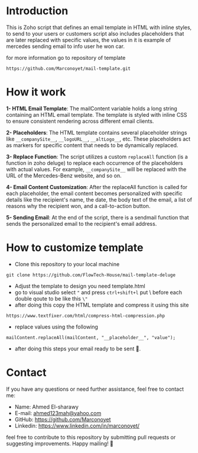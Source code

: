 # Introduction

This is Zoho script that defines an email template in HTML with inline styles, to send to your users or customers script also includes placeholders that are later replaced with specific values, the values in it is example of mercedes sending email to info user he won car.

for more information go to repository of template

```
https://github.com/Marconoyet/mail-template.git
```

# How it work

**1- HTML Email Template**: The mailContent variable holds a long string containing an HTML email template. The template is styled with inline CSS to ensure consistent rendering across different email clients.

**2- Placeholders**: The HTML template contains several placeholder strings like `__companySite__`, `__logoURL__`, `__altLogo__`, etc. These placeholders act as markers for specific content that needs to be dynamically replaced.

**3- Replace Function**: The script utilizes a custom `replaceAll` function (is a function in zoho deluge) to replace each occurrence of the placeholders with actual values. For example, `__companySite__` will be replaced with the URL of the Mercedes-Benz website, and so on.

**4- Email Content Customization**: After the replaceAll function is called for each placeholder, the email content becomes personalized with specific details like the recipient's name, the date, the body text of the email, a list of reasons why the recipient won, and a call-to-action button.

**5- Sending Email**: At the end of the script, there is a sendmail function that sends the personalized email to the recipient's email address.

# How to customize template

- Clone this repository to your local machine

```
git clone https://github.com/FlowTech-House/mail-template-deluge
```

- Adjust the template to design you need template.html
- go to visual studio select `"` and press `ctrl+shift+l` put \ before each double qoute to be like this `\"`
- after doing this copy the HTML template and compress it using this site

```
https://www.textfixer.com/html/compress-html-compression.php
```

- replace values using the following

```
mailContent.replaceAll(mailContent, "__placeholder__", "value");
```

- after doing this steps your email ready to be sent 🥳.

# Contact

If you have any questions or need further assistance, feel free to contact me:

- Name: Ahmed El-sharawy
- E-mail: ahmed123mah@yahoo.com
- GitHub: https://github.com/Marconoyet
- Linkedin: https://www.linkedin.com/in/marconoyet/

feel free to contribute to this repository by submitting pull requests or suggesting improvements. Happy mailing! 📧
